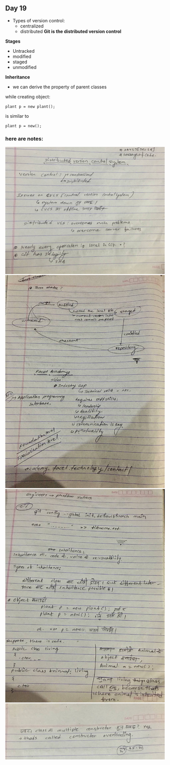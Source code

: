 ## Day 19

* Types of version control: 
    * centralized
    * distributed
 **Git is the distributed version control**

 **Stages**
 * Untracked
 * modified
 * staged
 * unmodified

 **Inheritance**
 * we can derive the property of parent classes

 while creating object:
 ```
 plant p = new plant();
 ```
 is similar to
 ```
 plant p = new();
 ```
 

### here are notes:
![Images](https://github.com/realtirtha/100DaysOfCode-ProgressTracker/blob/main/images/19a.jpg)
![Images](https://github.com/realtirtha/100DaysOfCode-ProgressTracker/blob/main/images/19b.jpg)
![Images](https://github.com/realtirtha/100DaysOfCode-ProgressTracker/blob/main/images/19c.jpg)
![Images](https://github.com/realtirtha/100DaysOfCode-ProgressTracker/blob/main/images/19d.jpg)
